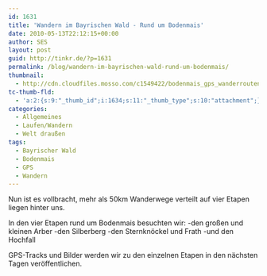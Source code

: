 ```yaml
---
id: 1631
title: 'Wandern im Bayrischen Wald - Rund um Bodenmais'
date: 2010-05-13T22:12:15+00:00
author: SES
layout: post
guid: http://tinkr.de/?p=1631
permalink: /blog/wandern-im-bayrischen-wald-rund-um-bodenmais/
thumbnail:
  - http://cdn.cloudfiles.mosso.com/c1549422/bodenmais_gps_wanderrouten_sml.png
tc-thumb-fld:
  - 'a:2:{s:9:"_thumb_id";i:1634;s:11:"_thumb_type";s:10:"attachment";}'
categories:
  - Allgemeines
  - Laufen/Wandern
  - Welt draußen
tags:
  - Bayrischer Wald
  - Bodenmais
  - GPS
  - Wandern
---
```

Nun ist es vollbracht, mehr als 50km Wanderwege verteilt auf vier Etapen liegen hinter uns.
<img loading="lazy" src="/assets/2010/05/bodenmais_gps_wanderrouten.png" alt="" title="Bodenmais GPS Wanderrouten"    srcset="/assets/2010/05/bodenmais_gps_wanderrouten.png 606w, /assets/2010/05/bodenmais_gps_wanderrouten-300x202.png 300w" sizes="(max-width: 606px) 100vw, 606px" />

In den vier Etapen rund um Bodenmais besuchten wir:
-den großen und kleinen Arber
-den Silberberg
-den Sternknöckel und Frath
-und den Hochfall

GPS-Tracks und Bilder werden wir zu den einzelnen Etapen in den nächsten Tagen veröffentlichen.
